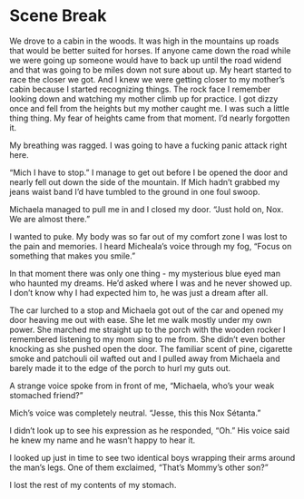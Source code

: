 #  Scene Break

We drove to a cabin in the woods. It was high in the mountains up roads that
would be better suited for horses. If anyone came down the road while we were
going up someone would have to back up until the road widend and that was going
to be miles down not sure about up. My heart started to race the closer we got.
And I knew we were getting closer to my mother’s cabin because I started
recognizing things. The rock face I remember looking down and watching my mother
climb up for practice. I got dizzy once and fell from the heights but my mother
caught me. I was such a little thing thing. My fear of heights came from that
moment. I’d nearly forgotten it.

My breathing was ragged. I was going to have a fucking panic attack right here.

“Mich I have to stop.” I manage to get out before I be opened the door and
nearly fell out down the side of the mountain. If Mich hadn’t grabbed my jeans
waist band I’d have tumbled to the ground in one foul swoop.

Michaela managed to pull me in and I closed my door. “Just hold on, Nox. We are
almost there.”

I wanted to puke. My body was so far out of my comfort zone I was lost to the
pain and memories. I heard Micheala’s voice through my fog, “Focus on something
that makes you smile.”

In that moment there was only one thing - my mysterious blue eyed man who
haunted my dreams. He’d asked where I was and he never showed up. I don’t know
why I had expected him to, he was just a dream after all.

The car lurched to a stop and Michaela got out of the car and opened my door
heaving me out with ease. She let me walk mostly under my own power. She marched
me straight up to the porch with the wooden rocker I remembered listening to my
mom sing to me from. She didn’t even bother knocking as she pushed open the
door. The familiar scent of pine, cigarette smoke and patchouli oil wafted out
and I pulled away from Michaela and barely made it to the edge of the porch to
hurl my guts out.

A strange voice spoke from in front of me, “Michaela, who’s your weak stomached
friend?”

Mich’s voice was completely neutral. “Jesse, this this Nox Sétanta.”

I didn’t look up to see his expression as he responded, “Oh.” His voice said he
knew my name and he wasn’t happy to hear it.

I looked up just in time to see two identical boys wrapping their arms around
the man’s legs. One of them exclaimed, “That’s Mommy’s other son?”

I lost the rest of my contents of my stomach.

